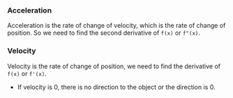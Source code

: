 ### Acceleration
 Acceleration is the rate of change of velocity, which is the rate of change of position. So we need to find the second derivative of 
`f(x)` or `f"(x)`.

### Velocity
Velocity is the rate of change of position, we need to find the derivative of  `f(x)` or `f'(x)`.
- If velocity is 0, there is no direction to the object or the direction is 0.
